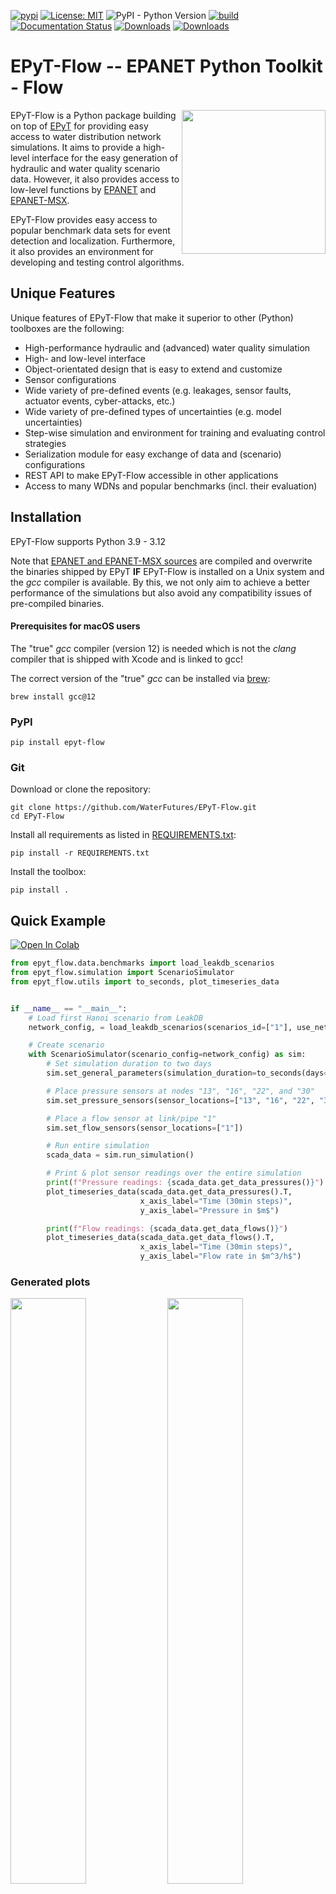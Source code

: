 [![pypi](https://img.shields.io/pypi/v/epyt-flow.svg)](https://pypi.org/project/epyt-flow/)
[![License: MIT](https://img.shields.io/badge/License-MIT-yellow.svg)](https://opensource.org/licenses/MIT)
![PyPI - Python Version](https://img.shields.io/pypi/pyversions/epyt-flow)
[![build](https://github.com/WaterFutures/EPyT-Flow/actions/workflows/build_tests.yml/badge.svg)](https://github.com/WaterFutures/EPyT-Flow/actions/workflows/build_tests.yml)
[![Documentation Status](https://readthedocs.org/projects/epyt-flow/badge/?version=stable)](https://epyt-flow.readthedocs.io/en/stable/?badge=stable)
[![Downloads](https://static.pepy.tech/badge/epyt-flow)](https://pepy.tech/project/epyt-flow)
[![Downloads](https://static.pepy.tech/badge/epyt-flow/month)](https://pepy.tech/project/epyt-flow)

# EPyT-Flow -- EPANET Python Toolkit - Flow

<img src="https://github.com/WaterFutures/EPyT-Flow/blob/main/docs/_static/net1_plot.png?raw=true" align="right" height="230px"/>

EPyT-Flow is a Python package building on top of [EPyT](https://github.com/OpenWaterAnalytics/EPyT) 
for providing easy access to water distribution network simulations.
It aims to provide a high-level interface for the easy generation of hydraulic and water quality scenario data.
However, it also provides access to low-level functions by [EPANET](https://github.com/USEPA/EPANET2.2) 
and [EPANET-MSX](https://github.com/USEPA/EPANETMSX/).

EPyT-Flow provides easy access to popular benchmark data sets for event detection and localization.
Furthermore, it also provides an environment for developing and testing control algorithms.


## Unique Features

Unique features of EPyT-Flow that make it superior to other (Python) toolboxes are the following:

- High-performance hydraulic and (advanced) water quality simulation
- High- and low-level interface
- Object-orientated design that is easy to extend and customize
- Sensor configurations
- Wide variety of pre-defined events (e.g. leakages, sensor faults, actuator events, cyber-attacks, etc.)
- Wide variety of pre-defined types of uncertainties (e.g. model uncertainties)
- Step-wise simulation and environment for training and evaluating control strategies
- Serialization module for easy exchange of data and (scenario) configurations
- REST API to make EPyT-Flow accessible in other applications
- Access to many WDNs and popular benchmarks (incl. their evaluation)


## Installation

EPyT-Flow supports Python 3.9 - 3.12

Note that [EPANET and EPANET-MSX sources](epyt_flow/EPANET/) are compiled and overwrite the binaries
shipped by EPyT **IF** EPyT-Flow is installed on a Unix system and the *gcc* compiler is available.
By this, we not only aim to achieve a better performance of the simulations but also avoid any
compatibility issues of pre-compiled binaries.

#### Prerequisites for macOS users
The "true" *gcc* compiler (version 12) is needed which is not the
*clang* compiler that is shipped with Xcode and is linked to gcc!

The correct version of the "true" *gcc* can be installed via [brew](https://brew.sh/):
```
brew install gcc@12
```

### PyPI

```
pip install epyt-flow
```

### Git
Download or clone the repository:
```
git clone https://github.com/WaterFutures/EPyT-Flow.git
cd EPyT-Flow
```

Install all requirements as listed in [REQUIREMENTS.txt](REQUIREMENTS.txt):
```
pip install -r REQUIREMENTS.txt
```

Install the toolbox:
```
pip install .
```

## Quick Example

<a target="_blank" href="https://colab.research.google.com/github/WaterFutures/EPyT-Flow/blob/main/docs/examples/basic_usage.ipynb">
<img src="https://colab.research.google.com/assets/colab-badge.svg" alt="Open In Colab"/>
</a>

```python
from epyt_flow.data.benchmarks import load_leakdb_scenarios
from epyt_flow.simulation import ScenarioSimulator
from epyt_flow.utils import to_seconds, plot_timeseries_data


if __name__ == "__main__":
    # Load first Hanoi scenario from LeakDB
    network_config, = load_leakdb_scenarios(scenarios_id=["1"], use_net1=False)

    # Create scenario
    with ScenarioSimulator(scenario_config=network_config) as sim:
        # Set simulation duration to two days
        sim.set_general_parameters(simulation_duration=to_seconds(days=2))

        # Place pressure sensors at nodes "13", "16", "22", and "30"
        sim.set_pressure_sensors(sensor_locations=["13", "16", "22", "30"])

        # Place a flow sensor at link/pipe "1"
        sim.set_flow_sensors(sensor_locations=["1"])

        # Run entire simulation
        scada_data = sim.run_simulation()

        # Print & plot sensor readings over the entire simulation
        print(f"Pressure readings: {scada_data.get_data_pressures()}")
        plot_timeseries_data(scada_data.get_data_pressures().T,
                             x_axis_label="Time (30min steps)",
                             y_axis_label="Pressure in $m$")

        print(f"Flow readings: {scada_data.get_data_flows()}")
        plot_timeseries_data(scada_data.get_data_flows().T,
                             x_axis_label="Time (30min steps)",
                             y_axis_label="Flow rate in $m^3/h$")
```
### Generated plots

<div>
    <img src="https://github.com/WaterFutures/EPyT-Flow/blob/dev/docs/_static/examples_basic_usage_pressure.png?raw=true" width="49%"/>
    <img src="https://github.com/WaterFutures/EPyT-Flow/blob/dev/docs/_static/examples_basic_usage_flow.png?raw=true" width="49%"/>
</div>

## Documentation

Documentation is available on readthedocs: [https://epyt-flow.readthedocs.io/en/latest/](https://epyt-flow.readthedocs.io/en/stable)

## How to Get Started?

EPyT-Flow is accompanied by an extensive documentation
[https://epyt-flow.readthedocs.io/en/latest/](https://epyt-flow.readthedocs.io/en/stable)
(including many [examples](https://epyt-flow.readthedocs.io/en/stable/#examples)).

If you are new to water distribution networks, we recommend first to read the chapter on
[Modeling of Water Distribution Networks](https://epyt-flow.readthedocs.io/en/stable/tut.intro.html).
You might also want to check out some lecture notes on
[Smart Water Systems](https://github.com/KIOS-Research/ece808-smart-water-systems).

If you are already familiar with WDNs (and software such as EPANET), we recommend checking out
our [WDSA CCWI 2024 tutorial](https://github.com/WaterFutures/EPyT-and-EPyT-Flow-Tutorial) which
not only teaches you how to use EPyT and EPyT-Flow but also contains some examples of applying
Machine Learning in WDNs.
Besides that, you can read in-depth about the different functionalities of EPyT-Flow in the
[In-depth Tutorial](https://epyt-flow.readthedocs.io/en/stable/tutorial.html) of the documentation --
we recommend reading the chapters in the order in which they are presented;
you might decide to skip some of the last chapters if their content is not relevant to you.

## License

MIT license -- see [LICENSE](LICENSE)

## How to Cite?

If you use this software, please cite it as follows:

```
@misc{github:epytflow,
        author = {André Artelt, Marios S. Kyriakou, Stelios G. Vrachimis, Demetrios G. Eliades, Barbara Hammer, Marios M. Polycarpou},
        title = {EPyT-Flow -- EPANET Python Toolkit - Flow},
        year = {2024},
        publisher = {GitHub},
        journal = {GitHub repository},
        howpublished = {\url{https://github.com/WaterFutures/EPyT-Flow}}
    }
```

## How to get Support?

If you come across any bug or need assistance please feel free to open a new
[issue](https://github.com/WaterFutures/EPyT-Flow/issues/)
if non of the existing issues answers your questions.

## How to Contribute?

Contributions (e.g. creating issues, pull-requests, etc.) are welcome --
please make sure to read the [code of conduct](CODE_OF_CONDUCT.md) and
follow the [developers' guidelines](DEVELOPERS.md).
